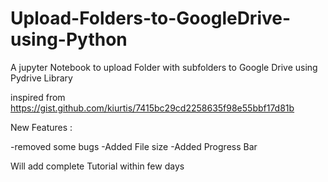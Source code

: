 # Upload-Folders-to-GoogleDrive-using-Python
A jupyter Notebook to upload Folder with subfolders to Google Drive using Pydrive Library

inspired from   https://gist.github.com/kiurtis/7415bc29cd2258635f98e55bbf17d81b

New Features :

-removed some bugs
-Added File size
-Added Progress Bar


Will add complete Tutorial within few days
